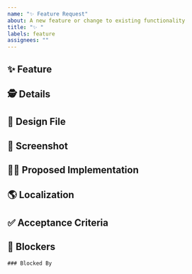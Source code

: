 ```yaml
---
name: "✨ Feature Request"
about: A new feature or change to existing functionality
title: "✨ "
labels: feature
assignees: ""
---
```


## ✨ Feature

<!-- Describe the feature that is being requested -->

## 🕵️ Details

<!-- Add any additional details that could assist with the development of the new feature. -->

## 🎨 Design File

<!-- Include the author of the linked design file's name (or even better, their `@githubUsername`) for future reference. -->

<!-- Include a link to the design file (if it exists). -->

## 📸 Screenshot

<!-- Add a screenshot of the new feature (if possible). -->

## 🙋‍♀️ Proposed Implementation

<!-- (optional) Do you have a proposed implementation? -->

## 🌎 Localization

<!-- (optional) Provide any new copy along with translations available. -->

## ✅ Acceptance Criteria

<!-- A set of assumptions which, when tested, verify that the feature was properly implemented. -->

<!--
- [ ] Criteria 1
- [ ] Criteria 2
 -->

## 🛑 Blockers

<!-- Issues which must be completed before this one. -->

```[tasklist]
### Blocked By
```
